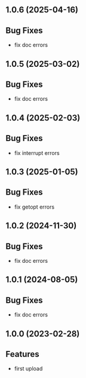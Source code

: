 ## 1.0.6 (2025-04-16)

## Bug Fixes

- fix doc errors

## 1.0.5 (2025-03-02)

## Bug Fixes

- fix doc errors

## 1.0.4 (2025-02-03)

## Bug Fixes

- fix interrupt errors

## 1.0.3 (2025-01-05)

## Bug Fixes

- fix getopt errors

## 1.0.2 (2024-11-30)

## Bug Fixes

- fix doc errors

## 1.0.1 (2024-08-05)

## Bug Fixes

- fix doc errors

## 1.0.0 (2023-02-28)

## Features

- first upload